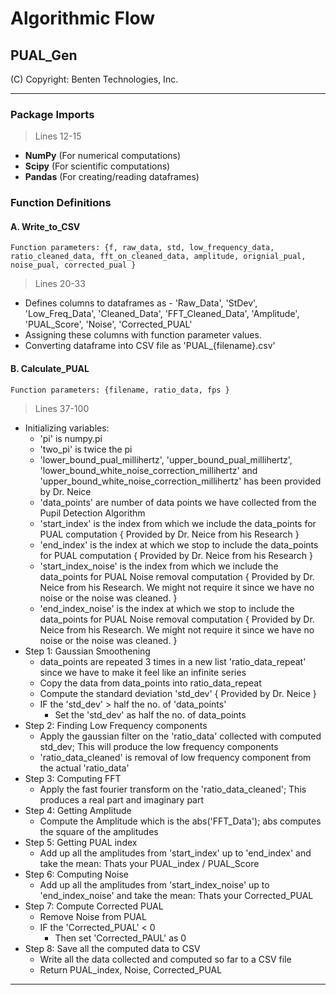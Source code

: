 # Algorithmic Flow
## PUAL_Gen

(C) Copyright: Benten Technologies, Inc.

***

### Package Imports
> Lines 12-15
* **NumPy** (For numerical computations)
* **Scipy** (For scientific computations)  
* **Pandas** (For creating/reading dataframes)

### Function Definitions
#### A. Write_to_CSV
`Function parameters: {f, raw_data, std, low_frequency_data, ratio_cleaned_data, fft_on_cleaned_data, amplitude, orignial_pual, noise_pual, corrected_pual }`
> Lines 20-33
* Defines columns to dataframes as - 'Raw_Data', 'StDev', 'Low_Freq_Data', 'Cleaned_Data', 'FFT_Cleaned_Data', 'Amplitude', 'PUAL_Score', 'Noise', 'Corrected_PUAL' 
* Assigning these columns with function parameter values.
* Converting dataframe into CSV file as 'PUAL_{filename}.csv'

#### B. Calculate_PUAL
`Function parameters: {filename, ratio_data, fps }`
> Lines 37-100
* Initializing variables:
  * 'pi' is numpy.pi
  * 'two_pi' is twice the pi
  * 'lower_bound_pual_millihertz', 'upper_bound_pual_millihertz', 'lower_bound_white_noise_correction_millihertz' and 'upper_bound_white_noise_correction_millihertz' has been provided by Dr. Neice
  * 'data_points' are number of data points we have collected from the Pupil Detection Algorithm
  * 'start_index' is the index from which we include the data_points for PUAL computation { Provided by Dr. Neice from his Research }
  * 'end_index' is the index at which we stop to include the data_points for PUAL computation { Provided by Dr. Neice from his Research }
  * 'start_index_noise' is the index from which we include the data_points for PUAL Noise removal computation { Provided by Dr. Neice from his Research. We might not require it since we have no noise or the noise was cleaned. }
  * 'end_index_noise' is the index at which we stop to include the data_points for PUAL Noise removal computation { Provided by Dr. Neice from his Research. We might not require it since we have no noise or the noise was cleaned. }
* Step 1: Gaussian Smoothening
  * data_points are repeated 3 times in a new list 'ratio_data_repeat' since we have to make it feel like an infinite series
  * Copy the data from data_points into ratio_data_repeat
  * Compute the standard deviation 'std_dev' { Provided by Dr. Neice }
  * IF the 'std_dev' > half the no. of 'data_points'
    * Set the 'std_dev' as half the no. of data_points
* Step 2: Finding Low Frequency components
  * Apply the gaussian filter on the 'ratio_data' collected with computed std_dev; This will produce the low frequency components
  * 'ratio_data_cleaned' is removal of low frequency component from the actual 'ratio_data'
* Step 3: Computing FFT
  * Apply the fast fourier transform on the 'ratio_data_cleaned'; This produces a real part and imaginary part
* Step 4: Getting Amplitude
  * Compute the Amplitude which is the abs('FFT_Data'); abs computes the square of the amplitudes
* Step 5: Getting PUAL index
  * Add up all the amplitudes from 'start_index' up to 'end_index' and take the mean: Thats your PUAL_index / PUAL_Score
* Step 6: Computing Noise
  * Add up all the amplitudes from 'start_index_noise' up to 'end_index_noise' and take the mean: Thats your Corrected_PUAL
* Step 7: Compute Corrected PUAL
  * Remove Noise from PUAL
  * IF the 'Corrected_PUAL' < 0
    * Then set 'Corrected_PAUL' as 0
* Step 8: Save all the computed data to CSV
  * Write all the data collected and computed so far to a CSV file
  * Return PUAL_index, Noise, Corrected_PUAL

***
